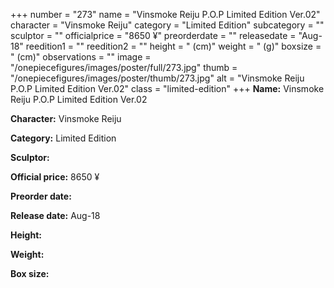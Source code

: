 +++
number = "273"
name = "Vinsmoke Reiju P.O.P Limited Edition Ver.02"
character = "Vinsmoke Reiju"
category = "Limited Edition"
subcategory = ""
sculptor = ""
officialprice = "8650 ¥"
preorderdate = ""
releasedate = "Aug-18"
reedition1 = ""
reedition2 = ""
height = " (cm)"
weight = " (g)"
boxsize = " (cm)"
observations = ""
image = "/onepiecefigures/images/poster/full/273.jpg"
thumb = "/onepiecefigures/images/poster/thumb/273.jpg"
alt = "Vinsmoke Reiju P.O.P Limited Edition Ver.02"
class = "limited-edition"
+++
**Name:** Vinsmoke Reiju P.O.P Limited Edition Ver.02

**Character:** Vinsmoke Reiju

**Category:** Limited Edition 

**Sculptor:** 

**Official price:** 8650 ¥

**Preorder date:** 

**Release date:** Aug-18

**Height:** 

**Weight:** 

**Box size:** 
